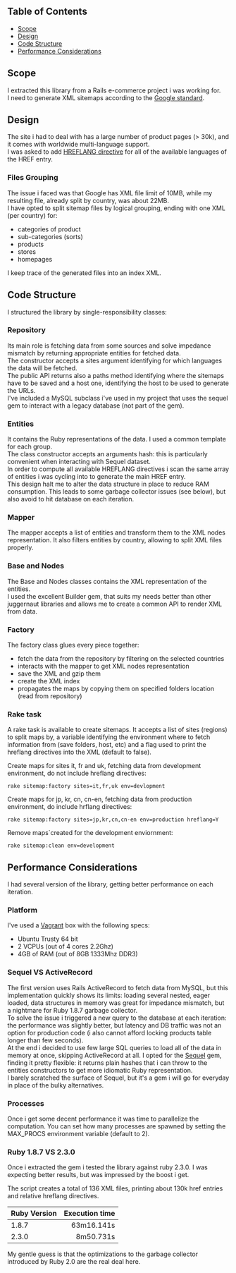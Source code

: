 ## Table of Contents

* [Scope](#scope)
* [Design](#design)
* [Code Structure](#code-structure)
* [Performance Considerations](#performance-considerations)

## Scope
I extracted this library from a Rails e-commerce project i was working for.  
I need to generate XML sitemaps according to the [Google standard](https://support.google.com/webmasters/answer/156184).  

## Design
The site i had to deal with has a large number of product pages (> 30k), and it comes with worldwide multi-language support.  
I was asked to add [HREFLANG directive](https://support.google.com/webmasters/answer/2620865) for all of the available languages of the HREF entry.  

### Files Grouping
The issue i faced was that Google has XML file limit of 10MB, while my resulting file, already split by country, was about 22MB.  
I have opted to split sitemap files by logical grouping, ending with one XML (per country) for: 
* categories of product
* sub-categories (sorts)
* products
* stores
* homepages

I keep trace of the generated files into an index XML.

## Code Structure
I structured the library by single-responsibility classes:

### Repository
Its main role is fetching data from some sources and solve impedance mismatch by returning appropriate entities for fetched data.  
The constructor accepts a sites argument identifying for which languages the data will be fetched.  
The public API returns also a paths method identifying where the sitemaps have to be saved and a host one, identifying the host to be used to generate the URLs.  
I've included a MySQL subclass i've used in my project that uses the sequel gem to interact with a legacy database (not part of the gem).

### Entities
It contains the Ruby representations of the data. I used a common template for each group.  
The class constructor accepts an arguments hash: this is particularly convenient when interacting with Sequel dataset.  
In order to compute all available HREFLANG directives i scan the same array of entities  i was cycling into to generate the main HREF entry.  
This design halt me to alter the data structure in place to reduce RAM consumption.  This leads to some garbage collector issues (see below), but also avoid to hit database on each iteration.

### Mapper
The mapper accepts a list of entities and transform them to the XML nodes representation. It also filters entities by country, allowing to split XML files properly.

### Base and Nodes
The Base and Nodes classes contains the XML representation of the entities.  
I used the excellent Builder gem, that suits my needs better than other juggernaut libraries and allows me to create a common API to render XML from data.

### Factory
The factory class glues every piece together:
* fetch the data from the repository by filtering on the selected countries
* interacts with the mapper to get XML nodes representation
* save the XML and gzip them
* create the XML index
* propagates the maps by copying them on specified folders location (read from repository)

### Rake task
A rake task is available to create sitemaps. It accepts a list of sites (regions) to split maps by, a variable identifying the environment where to fetch information from (save folders, host, etc) and a flag used to print the hreflang directives into the XML (default to false).

Create maps for sites it, fr and uk, fetching data from development environment, do not include hreflang directives:
```
rake sitemap:factory sites=it,fr,uk env=devlopment
```

Create maps for jp, kr, cn, cn-en, fetching data from production environment, do include hrflang directives:
```
rake sitemap:factory sites=jp,kr,cn,cn-en env=production hreflang=Y
```

Remove maps`created for the development enviornment:
```
rake sitemap:clean env=development
```

## Performance Considerations
I had several version of the library, getting better performance on each iteration.

### Platform
I've used a [Vagrant](https://www.vagrantup.com/) box with the following specs:
* Ubuntu Trusty 64 bit 
* 2 VCPUs (out of 4 cores 2.2Ghz)
* 4GB of RAM (out of 8GB 1333Mhz DDR3)

### Sequel VS ActiveRecord
The first version uses Rails ActiveRecord to fetch data from MySQL, but this implementation quickly shows its limits: loading several nested, eager loaded, data structures in memory was great for impedance mismatch, but a nightmare for Ruby 1.8.7 garbage collector.  
To solve the issue i triggered a new query to the database at each iteration: the performance was slightly better, but latency and DB traffic was not an option for production code (i also cannot afford locking products table longer than few seconds).  
At the end i decided to use few large SQL queries to load all of the data in memory at once, skipping ActiveRecord at all. I opted for the [Sequel](http://sequel.jeremyevans.net) gem, finding it pretty flexible: it returns plain hashes that i can throw to the entities constructors to get more idiomatic Ruby representation.  
I barely scratched the surface of Sequel, but it's a gem i will go for everyday in place of the bulky alternatives.

### Processes
Once i get some decent performance it was time to parallelize the computation. You can set how many processes are spawned by setting the MAX_PROCS environment variable (default to 2).  

### Ruby 1.8.7 VS 2.3.0
Once i extracted the gem i tested the library against ruby 2.3.0. I was expecting
better results, but was impressed by the boost i get.

The script creates a total of 136 XML files, printing about 130k href entries and relative hreflang directives.

| Ruby Version   |  Execution time     |
| :------------- | ------------------: |
| 1.8.7          |          63m16.141s |
| 2.3.0          |           8m50.731s | 

My gentle guess is that the optimizations to the garbage collector introduced by Ruby 2.0 are the real deal here.  
